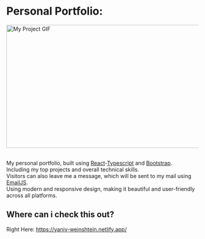 # Personal Portfolio:

<img align="center" src="https://user-images.githubusercontent.com/97472180/191551128-f76dfa2a-ef8e-41c8-b354-b03b8d40dffd.gif"
alt="My Project GIF" width="600" height="323">  
<br>

My personal portfolio, built using <a href="https://reactjs.org/">React</a>-<a href="https://www.typescriptlang.org/">Typescript</a> and <a href="https://getbootstrap.com/">Bootstrap</a>.<br />
Including my top projects and overall technical skills. <br/>
Visitors can also leave me a message, which will be sent to my mail using <a href="https://www.emailjs.com/">EmailJS</a>. <br/>
Using modern and responsive design, making it beautiful and user-friendly across all platforms.

## Where can i check this out?

Right Here: https://yaniv-weinshtein.netlify.app/
<br />

